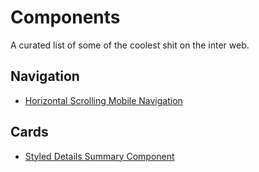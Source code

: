 # Components
A curated list of some of the coolest shit on the inter web.

## Navigation
- [Horizontal Scrolling Mobile Navigation](http://codepen.io/nicoencarnacion/pen/dNypoK)

## Cards
- [Styled Details Summary Component](http://codepen.io/nicoencarnacion/pen/vyVBJg)
